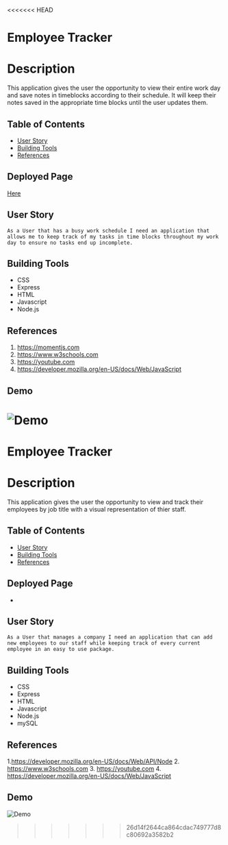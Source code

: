 <<<<<<< HEAD
# Employee Tracker 
# Description

This application gives the user the opportunity to view their entire work day and save notes in timeblocks according to their schedule. It will keep their notes saved in the appropriate time blocks until the user updates them.


## Table of Contents
 * [User Story](#User-Story)
 * [Building Tools](#Building-Tools)
 * [References](#References)



## Deployed Page
 [Here](https://paxton44.github.io/Work-Day-Scheduler/)



## User Story
<pre><code>As a User that has a busy work schedule I need an application that allows me to keep track of my tasks in time blocks throughout my work day to ensure no tasks end up incomplete.</code></pre>

## Building Tools 
 * CSS
 * Express
 * HTML
 * Javascript
 * Node.js
 
 
 



## References
1. https://momentjs.com
2. https://www.w3schools.com
3. https://youtube.com
4. https://developer.mozilla.org/en-US/docs/Web/JavaScript
 


## Demo

![Demo](Assets/Images/app.png)
=======
# Employee Tracker  

# Description

This application gives the user the opportunity to view and track their employees by job title with a visual representation of thier staff.


## Table of Contents
 * [User Story](#User-Story)
 * [Building Tools](#Building-Tools)
 * [References](#References)



## Deployed Page
 *



## User Story
<pre><code>As a User that manages a company I need an application that can add new employees to our staff while keeping track of every current employee in an easy to use package.</code></pre>

## Building Tools 
 * CSS
 * Express
 * HTML
 * Javascript
 * Node.js
 * mySQL
 
 
 



## References
1.https://developer.mozilla.org/en-US/docs/Web/API/Node
2. https://www.w3schools.com
3. https://youtube.com
4. https://developer.mozilla.org/en-US/docs/Web/JavaScript


## Demo

![Demo](public/icons/images/budgetTrackerExample.png)
>>>>>>> 26d14f2644ca864cdac749777d8c80692a3582b2
